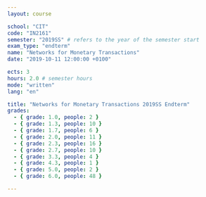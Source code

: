 ```yaml
---
layout: course

school: "CIT"
code: "IN2161"
semester: "2019SS" # refers to the year of the semester start
exam_type: "endterm"
name: "Networks for Monetary Transactions"
date: "2019-10-11 12:00:00 +0100"

ects: 3
hours: 2.0 # semester hours
mode: "written"
lang: "en"

title: "Networks for Monetary Transactions 2019SS Endterm"
grades:
  - { grade: 1.0, people: 2 }
  - { grade: 1.3, people: 10 }
  - { grade: 1.7, people: 6 }
  - { grade: 2.0, people: 11 }
  - { grade: 2.3, people: 16 }
  - { grade: 2.7, people: 10 }
  - { grade: 3.3, people: 4 }
  - { grade: 4.3, people: 1 }
  - { grade: 5.0, people: 2 }
  - { grade: 6.0, people: 48 }

---
```


